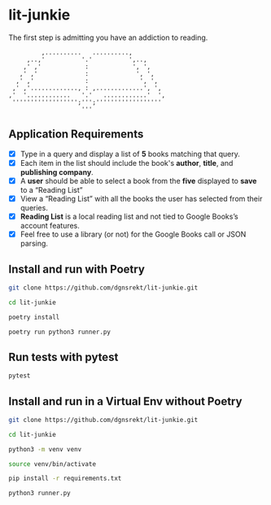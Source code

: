 # lit-junkie
The first step is admitting you have an addiction to reading.

```
         ,..........   ..........,
     ,..,'          '.'          ',..,
    ,' ,'            :            ', ',
   ,' ,'             :             ', ',
  ,' ,'              :              ', ',
 ,' ,'............., : ,.............', ',
,'  '............   '.'   ............'  ',
 '''''''''''''''''';''';''''''''''''''''''
                    '''
```

## Application Requirements 
- [x] Type in a query and display a list of **5** books matching that query.
- [x] Each item in the list should include the book's **author**, **title**, and **publishing company**.
- [x] A **user** should be able to select a book from the **five** displayed to **save** to a “Reading List”
- [x] View a “Reading List” with all the books the user has selected from their queries.
- [x] **Reading List** is a local reading list and not tied to Google Books’s account features.
- [x] Feel free to use a library (or not) for the Google Books call or JSON parsing.

## Install and run with Poetry

```bash
git clone https://github.com/dgnsrekt/lit-junkie.git

cd lit-junkie

poetry install

poetry run python3 runner.py
```

## Run tests with pytest
```bash
pytest

```

## Install and run in a Virtual Env without Poetry
```bash
git clone https://github.com/dgnsrekt/lit-junkie.git

cd lit-junkie

python3 -m venv venv

source venv/bin/activate

pip install -r requirements.txt

python3 runner.py
```

